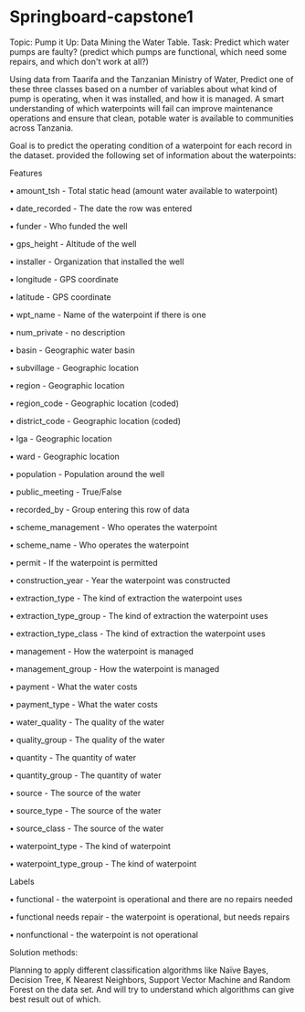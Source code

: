 # Springboard-capstone1
Topic: Pump it Up: Data Mining the Water Table.
Task:  Predict which water pumps are faulty? (predict which pumps are functional, which need some repairs, and which don't work at all?)

Using data from Taarifa and the Tanzanian Ministry of Water,  Predict one of these three classes based on a number of variables about what kind of pump is operating, when it was installed, and how it is managed. A smart understanding of which waterpoints will fail can improve maintenance operations and ensure that clean, potable water is available to communities across Tanzania.

Goal is to predict the operating condition of a waterpoint for each record in the dataset. provided the following set of information about the waterpoints:

Features

•	amount_tsh - Total static head (amount water available to waterpoint)

•	date_recorded - The date the row was entered

•	funder - Who funded the well

•	gps_height - Altitude of the well

•	installer - Organization that installed the well

•	longitude - GPS coordinate

•	latitude - GPS coordinate

•	wpt_name - Name of the waterpoint if there is one

•	num_private - no description

•	basin - Geographic water basin

•	subvillage - Geographic location

•	region - Geographic location

•	region_code - Geographic location (coded)

•	district_code - Geographic location (coded)

•	lga - Geographic location

•	ward - Geographic location

•	population - Population around the well

•	public_meeting - True/False

•	recorded_by - Group entering this row of data

•	scheme_management - Who operates the waterpoint

•	scheme_name - Who operates the waterpoint

•	permit - If the waterpoint is permitted

•	construction_year - Year the waterpoint was constructed

•	extraction_type - The kind of extraction the waterpoint uses

•	extraction_type_group - The kind of extraction the waterpoint uses

•	extraction_type_class - The kind of extraction the waterpoint uses

•	management - How the waterpoint is managed

•	management_group - How the waterpoint is managed

•	payment - What the water costs

•	payment_type - What the water costs

•	water_quality - The quality of the water

•	quality_group - The quality of the water

•	quantity - The quantity of water

•	quantity_group - The quantity of water

•	source - The source of the water

•	source_type - The source of the water

•	source_class - The source of the water

•	waterpoint_type - The kind of waterpoint

•	waterpoint_type_group - The kind of waterpoint

Labels

•	functional - the waterpoint is operational and there are no repairs needed

•	functional needs repair - the waterpoint is operational, but needs repairs

•	nonfunctional - the waterpoint is not operational

Solution methods:

Planning to apply different classification algorithms like Naïve Bayes, Decision Tree, K Nearest Neighbors, Support Vector Machine and Random Forest on the data set. And will try to understand which algorithms can give best result out of which.
